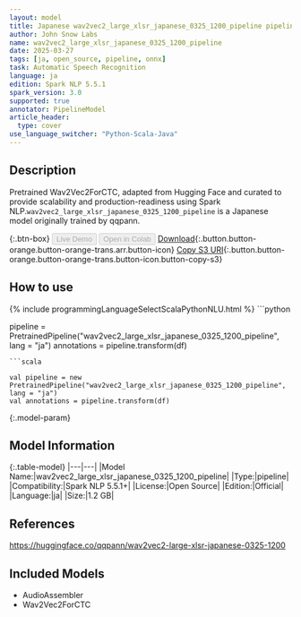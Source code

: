 ```yaml
---
layout: model
title: Japanese wav2vec2_large_xlsr_japanese_0325_1200_pipeline pipeline Wav2Vec2ForCTC from qqpann
author: John Snow Labs
name: wav2vec2_large_xlsr_japanese_0325_1200_pipeline
date: 2025-03-27
tags: [ja, open_source, pipeline, onnx]
task: Automatic Speech Recognition
language: ja
edition: Spark NLP 5.5.1
spark_version: 3.0
supported: true
annotator: PipelineModel
article_header:
  type: cover
use_language_switcher: "Python-Scala-Java"
---
```


## Description

Pretrained Wav2Vec2ForCTC, adapted from Hugging Face and curated to provide scalability and production-readiness using Spark NLP.`wav2vec2_large_xlsr_japanese_0325_1200_pipeline` is a Japanese model originally trained by qqpann.

{:.btn-box}
<button class="button button-orange" disabled>Live Demo</button>
<button class="button button-orange" disabled>Open in Colab</button>
[Download](https://s3.amazonaws.com/auxdata.johnsnowlabs.com/public/models/wav2vec2_large_xlsr_japanese_0325_1200_pipeline_ja_5.5.1_3.0_1743078789626.zip){:.button.button-orange.button-orange-trans.arr.button-icon}
[Copy S3 URI](s3://auxdata.johnsnowlabs.com/public/models/wav2vec2_large_xlsr_japanese_0325_1200_pipeline_ja_5.5.1_3.0_1743078789626.zip){:.button.button-orange.button-orange-trans.button-icon.button-copy-s3}

## How to use



<div class="tabs-box" markdown="1">
{% include programmingLanguageSelectScalaPythonNLU.html %}
```python

pipeline = PretrainedPipeline("wav2vec2_large_xlsr_japanese_0325_1200_pipeline", lang = "ja")
annotations =  pipeline.transform(df)   

```
```scala

val pipeline = new PretrainedPipeline("wav2vec2_large_xlsr_japanese_0325_1200_pipeline", lang = "ja")
val annotations = pipeline.transform(df)

```
</div>

{:.model-param}
## Model Information

{:.table-model}
|---|---|
|Model Name:|wav2vec2_large_xlsr_japanese_0325_1200_pipeline|
|Type:|pipeline|
|Compatibility:|Spark NLP 5.5.1+|
|License:|Open Source|
|Edition:|Official|
|Language:|ja|
|Size:|1.2 GB|

## References

https://huggingface.co/qqpann/wav2vec2-large-xlsr-japanese-0325-1200

## Included Models

- AudioAssembler
- Wav2Vec2ForCTC